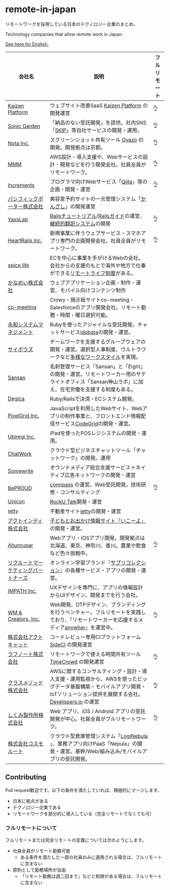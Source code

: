 # remote-in-japan
リモートワークを採用している日本のテクノロジー企業のまとめ。

Technology companies that allow remote work in Japan.

[See here for English.](README.en.md)

| 会社名 | 説明 | フルリモート |
| ------------- | ------------- | ------------- |
| [Kaizen Platform](https://kaizenplatform.com/ja/aboutus.html) | ウェブサイト改善SaaS [Kaizen Platform](https://kaizenplatform.com) の開発運営 | :ok_hand: |
| [Sonic Garden](http://www.sonicgarden.jp/) | 「納品のない受託開発」を提供。社内SNS「[SKIP](http://www.skip-sns.jp/)」等自社サービスの開発・運用。| :ok_hand: |
| [Nota Inc.](http://www.notainc.com/) | スクリーンショット共有ツール [Gyazo](https://gyazo.com/) の開発。開発拠点は京都。 | :ok_hand: |
| [MMM](http://mmmcorp.co.jp/) | AWS設計・導入支援や、Webサービスの設計・開発などを行う開発会社。社員全員がリモートワーク。 | :ok_hand: |
| [Increments](http://increments.co.jp/) | プログラマ向けWebサービス「[Qiita](http://qiita.com)」等の企画・開発・運営 | :ok_hand: |
| [パシフィックポーター株式会社](http://pacificporter.jp/) | 美容室予約サイトの一元管理システム「[かんざし](https://kanzashi.com/)」の開発運営 | |
| [YassLab](http://yasslab.jp/) |  [Railsチュートリアル](http://railstutorial.jp)/[Railsガイド](http://railsguides.jp)の運営、[継続的翻訳システム](https://speakerdeck.com/yasulab/railsgaidowozhi-eruji-shu-30fen-ban)の開発 | :ok_hand: |
| [HeartRails Inc.](http://www.heartrails.com/) | 新規事業に伴うウェブサービス・スマホアプリ専門の企画開発会社。社員全員がリモートワーク。 | :ok_hand: |
| [spice life](http://spicelife.jp/) | ECを中心に事業を手がけるWebの会社。会社からの支援のもとで海外や地方で仕事ができる[リモートライフ制度](http://blog.spicelife.jp/entry/2015/03/16/190613)がある。 | |
| [かなめい株式会社](http://kanamei.co.jp/) | ウェブアプリケーション企画・制作・運営、モバイル向けコンテンツ制作 | |
| [co-meeting](http://www.co-meeting.co.jp/) | Crowy・掲示板サイトco-meeting・Salesforceのアプリ開発会社。リモート勤務・時間・曜日選択可能。 | |
| [永和システムマネジメント](http://www.esm.co.jp/) | Rubyを使ったアジャイルな受託開発。チャットサービス[idobata](https://idobata.io/ja/home)の開発・運営。 | |
| [サイボウズ](http://cybozu.co.jp/) | チームワークを支援するグループウェアの開発・運営。選択型人事制度、ウルトラワークなど[多様なワークスタイル](http://cybozu.co.jp/company/workstyle/)を実現。 | |
| [Sansan](http://jp.corp-sansan.com/) | 名刺管理サービス「Sansan」と「Eight」の開発・運営。リモートワーカー用のサテライトオフィス「Sansan神山ラボ」に加え、在宅労働を支援する制度もある。 | |
| [Degica](https://www.degica.com/) | Ruby/Railsで決済・ECシステム開発。 | |
| [PixelGrid Inc.](http://www.pxgrid.com) | JavaScriptを利用したWebサイト、Webアプリの制作事業と、フロントエンド情報配信サービス[CodeGrid](http://www.codegrid.net/)の開発・運営。 | |
| [Ubiregi Inc.](https://ubiregi.com/) | iPadを使ったPOSレジシステムの開発・運用。 | |
| [ChatWork](http://www.chatwork.com/) | クラウド型ビジネスチャットツール「チャットワーク」の開発、運用 | |
| [Somewrite](http://somewrite.com/) | オウンドメディア総合支援サービス＋ネイティブ広告ネットワークの開発・運営 | |
| [BePROUD](http://www.beproud.jp/) | [connpass](http://connpass.com) の運営。Web受託開発。技術研修・コンサルティング | :ok_hand: |
| [Unicon](http://www.unicon-ltd.com/) | [RockU Talk](https://play.google.com/store/apps/details?id=com.unicon_ltd.rockuapps.community&hl=ja)開発・運営 | |
| [ietty](http://ietty.co.jp/) | 不動産サイト[ietty](https://ietty.me/)の開発・運営 | |
| [アクトインディ株式会社](http://www.actindi.com/) | [子どもとお出かけ情報サイト「いこーよ」](http://iko-yo.net/) の開発・運営。 | |
| [Ahunrupar](http://www.ahunrupar.co/) | Webアプリ・iOSアプリ開発。開発拠点は北海道、東京、神奈川、香川。農業や飲食など色々挑戦中。 | :ok_hand: |
| [リクルートマーケティングパートナーズ](http://www.recruit-mp.co.jp/) | オンライン学習ブランド『[サプリコレクション](http://www.recruit-mp.co.jp/service/sapuri.html)』の各種サービス・アプリの開発・運営。 | |
| [IMPATH Inc.](http://impath.co.jp/) |UXデザインを専門に、アプリの情報設計からUIデザイン、開発までを行う会社。 | |
| [WM & Creators, Inc.](https://wm-creators.com/) |Web開発、DTPデザイン、ブランディングを行うベンチャー。フルリモートを実践しており、「リモートワーカーを応援するメディア[anywher](http://anywher.net)」を運営中。|:ok_hand: |
| [株式会社アクトキャット](http://www.actcat.co.jp/) | コードレビュー専用CIプラットフォーム [SideCI](https://www.sideci.com/ja) の開発運営 | |
| [ラフノート株式会社](http://co.ruffnote.com/) | リモートワークで使える時間共有ツール [TimeCrowd](https://timecrowd.net/) の開発運営 |:ok_hand:|
| [クラスメソッド株式会社](http://classmethod.jp/) | AWSに関するコンサルティング・設計・導入支援・運用監視から、AWSを使ったビッグデータ基盤構築・モバイルアプリ開発・IoTソリューション提供を展開する会社。[Developers.io](http://dev.classmethod.jp/) の運営 |:ok_hand:|
| [しくみ製作所株式会社](http://sikmi.com/) | Web アプリ、iOS / Android アプリの受託開発が中心。社員全員がフルリモートワーク。 |:ok_hand:|
| [株式会社コスモルート](http://www.cosmoroot.co.jp/) | クラウド型倉庫管理システム「[LogiNebula](https://loginebula.com/) 」、業務アプリ向けPaaS「Nepula」の開発・運営。基幹/Web/組み込み/モバイルアプリの受託開発。||


## Contributing
Pull request歓迎です。以下の条件を満たしていれば、積極的にマージします。

* 日本に拠点がある
* テクノロジー企業である
* リモートワークを部分的に導入している（完全リモートでなくても可）

### フルリモートについて
フルリモートまたは完全リモートの定義については次のようにします。

- 社員全員がリモート勤務可能
  - ある条件を満たした一部の社員のみに適用される場合は、フルリモートに含まない
- 原則として勤務場所が自由
  - 「リモート勤務は週二回まで」などと制限がある場合は、フルリモートに含まない
